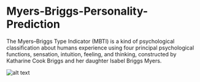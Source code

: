 # Myers-Briggs-Personality-Prediction
The Myers–Briggs Type Indicator (MBTI) is a kind of psychological classification about humans experience using four principal psychological functions, sensation, intuition, feeling, and thinking, constructed by Katharine Cook Briggs and her daughter Isabel Briggs Myers.

![alt text](https://miro.medium.com/max/700/1*neRAhmAqBEKa1SpFQcKADA.jpeg)
